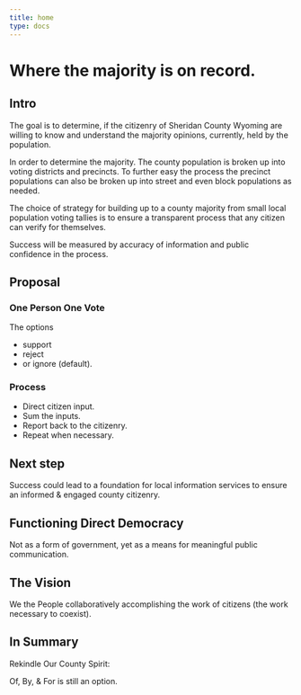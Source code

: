 ```yaml
---
title: home
type: docs
---
```


# Where the majority is on record.

## Intro
The goal is to determine, if the 
citizenry of Sheridan County Wyoming
are willing to know and understand
the majority opinions, currently,
held by the population.

In order to determine the 
majority. The county 
population is broken up into 
voting districts and precincts. To
further easy the process the precinct
populations can also be broken up
into street and even block populations 
as needed.

The choice of strategy for building up
to a county majority from small local 
population voting tallies is to ensure a 
transparent process that any citizen
can verify for themselves. 

Success will be measured by accuracy of 
information and public confidence in the 
process.

## Proposal
### One Person One Vote
The options
* support
* reject
* or  ignore (default).

### Process
* Direct citizen input. 
* Sum the inputs. 
* Report back to the citizenry. 
* Repeat when necessary.

## Next step
Success could lead to a foundation 
for local information services to ensure an
informed & engaged county citizenry.

## Functioning Direct Democracy
Not as a form of government, yet
as a means for meaningful 
public communication.

## The Vision 
We the People collaboratively 
accomplishing the work of citizens 
(the work necessary to coexist). 

## In Summary
Rekindle Our County Spirit:

Of, By, & For is still an option.
